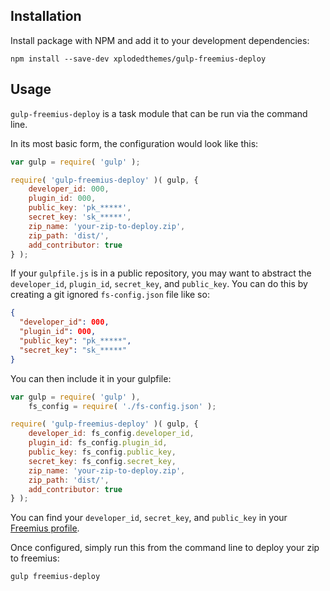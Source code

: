 ## Installation

Install package with NPM and add it to your development dependencies:

`npm install --save-dev xplodedthemes/gulp-freemius-deploy`

## Usage

`gulp-freemius-deploy` is a task module that can be run via the command line.

In its most basic form, the configuration would look like this:

```js
var gulp = require( 'gulp' );

require( 'gulp-freemius-deploy' )( gulp, {
	developer_id: 000,
	plugin_id: 000,
	public_key: 'pk_*****',
	secret_key: 'sk_*****',
	zip_name: 'your-zip-to-deploy.zip',
	zip_path: 'dist/',
	add_contributor: true
} );
```

If your `gulpfile.js` is in a public repository, you may want to abstract the `developer_id`, `plugin_id`, `secret_key`, and `public_key`. You can do this by creating a git ignored `fs-config.json` file like so:

```json
{
  "developer_id": 000,
  "plugin_id": 000,
  "public_key": "pk_*****",
  "secret_key": "sk_*****"
}
```

You can then include it in your gulpfile:

```js
var gulp = require( 'gulp' ),
    fs_config = require( './fs-config.json' );

require( 'gulp-freemius-deploy' )( gulp, {
	developer_id: fs_config.developer_id,
	plugin_id: fs_config.plugin_id,
	public_key: fs_config.public_key,
	secret_key: fs_config.secret_key,
	zip_name: 'your-zip-to-deploy.zip',
	zip_path: 'dist/',
	add_contributor: true
} );
```

You can find your `developer_id`, `secret_key`, and `public_key` in your [Freemius profile](https://dashboard.freemius.com/#/profile/).

Once configured, simply run this from the command line to deploy your zip to freemius:

`gulp freemius-deploy`
